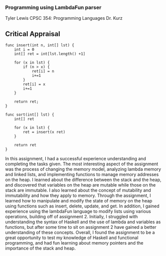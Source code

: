 ### Programming using LambdaFun parser

Tyler Lewis
CPSC 354: Programming Languages
Dr. Kurz

## Critical Appraisal

```
func insert(int n, int[] lst) {
    int i = 0
    int[] ret = int[lst.length() +1]

    for (x in lst) {
        if (n > x) {
            ret[i] = n
            i+=1
        }
        ret[i] = x
        i+=1
    }

    return ret;
}
```
```
func sort(int[] lst) {
    int[] ret

    for (x in lst) {
        ret = insert(x ret)
    }

    return ret
}
```


In this assignment, I had a successful experience understanding and completing the tasks given. The most interesting aspect of the assignment was the process of changing the memory model, analyzing lambda memory and linked lists, and implementing functions to manage memory addresses on the heap. I learned about the difference between the stack and the heap, and discovered that variables on the heap are mutable while those on the stack are immutable. I also learned about the concept of mutability and immutability and how they apply to memory. Through the assignment, I learned how to manipulate and modify the state of memory on the heap using functions such as insert, delete, update, and get. In addition, I gained experience using the lambdaFun language to modify lists using various operations, building off of assignment 2. Initially, I struggled with understanding the syntax of Haskell and the use of lambda and variables as functions, but after some time to sit on assignment 2 have gained a better understanding of these concepts. Overall, I found the assignment to be a great opportunity to test my knowledge of Haskell and functional programming, and had fun learning about memory pointers and the importance of the stack and heap.